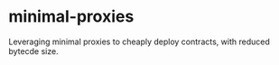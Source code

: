 # minimal-proxies
Leveraging minimal proxies to cheaply deploy contracts, with reduced bytecde size.
